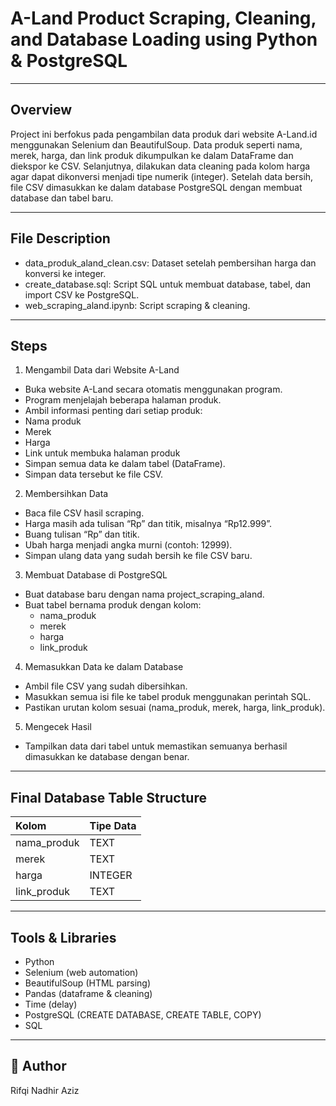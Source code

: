 # **A-Land Product Scraping, Cleaning, and Database Loading using Python & PostgreSQL**

---

## Overview
Project ini berfokus pada pengambilan data produk dari website A-Land.id menggunakan Selenium dan BeautifulSoup. Data produk seperti nama, merek, harga, dan link produk dikumpulkan ke dalam DataFrame dan diekspor ke CSV. Selanjutnya, dilakukan data cleaning pada kolom harga agar dapat dikonversi menjadi tipe numerik (integer). Setelah data bersih, file CSV dimasukkan ke dalam database PostgreSQL dengan membuat database dan tabel baru.

---

## File Description
- data_produk_aland_clean.csv: Dataset setelah pembersihan harga dan konversi ke integer.
- create_database.sql: Script SQL untuk membuat database, tabel, dan import CSV ke PostgreSQL.
- web_scraping_aland.ipynb: Script scraping & cleaning.

---

## Steps
1. Mengambil Data dari Website A-Land
- Buka website A-Land secara otomatis menggunakan program.
- Program menjelajah beberapa halaman produk.
- Ambil informasi penting dari setiap produk:
- Nama produk
- Merek
- Harga
- Link untuk membuka halaman produk
- Simpan semua data ke dalam tabel (DataFrame).
- Simpan data tersebut ke file CSV.

2. Membersihkan Data
- Baca file CSV hasil scraping.
- Harga masih ada tulisan “Rp” dan titik, misalnya “Rp12.999”.
- Buang tulisan “Rp” dan titik.
- Ubah harga menjadi angka murni (contoh: 12999).
- Simpan ulang data yang sudah bersih ke file CSV baru.

3. Membuat Database di PostgreSQL
- Buat database baru dengan nama project_scraping_aland.
- Buat tabel bernama produk dengan kolom:
	- nama_produk
	- merek
	- harga
	- link_produk

4. Memasukkan Data ke dalam Database
- Ambil file CSV yang sudah dibersihkan.
- Masukkan semua isi file ke tabel produk menggunakan perintah SQL.
- Pastikan urutan kolom sesuai (nama_produk, merek, harga, link_produk).

5. Mengecek Hasil
- Tampilkan data dari tabel untuk memastikan semuanya berhasil dimasukkan ke database dengan benar.

---

## Final Database Table Structure
| Kolom | Tipe Data |
|:------|:----------|
| nama_produk | TEXT |
| merek | TEXT |
| harga | INTEGER |
| link_produk | TEXT |

---

## Tools & Libraries
- Python
- Selenium (web automation)
- BeautifulSoup (HTML parsing)
- Pandas (dataframe & cleaning)
- Time (delay)
- PostgreSQL (CREATE DATABASE, CREATE TABLE, COPY)
- SQL

---

## 👤 Author
Rifqi Nadhir Aziz
